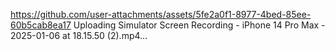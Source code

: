 
https://github.com/user-attachments/assets/5fe2a0f1-8977-4bed-85ee-60b5cab8ea17
Uploading Simulator Screen Recording - iPhone 14 Pro Max - 2025-01-06 at 18.15.50 (2).mp4…

